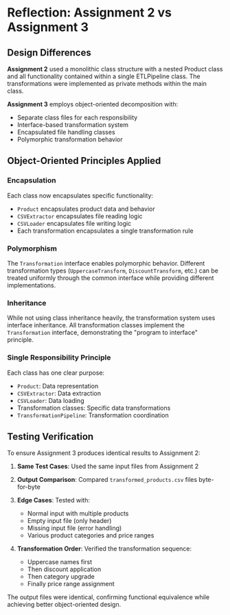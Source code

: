 # Reflection: Assignment 2 vs Assignment 3

## Design Differences

**Assignment 2** used a monolithic class structure with a nested Product class and all functionality contained within a single ETLPipeline class. The transformations were implemented as private methods within the main class.

**Assignment 3** employs object-oriented decomposition with:
- Separate class files for each responsibility
- Interface-based transformation system
- Encapsulated file handling classes
- Polymorphic transformation behavior

## Object-Oriented Principles Applied

### Encapsulation
Each class now encapsulates specific functionality:
- `Product` encapsulates product data and behavior
- `CSVExtractor` encapsulates file reading logic
- `CSVLoader` encapsulates file writing logic
- Each transformation encapsulates a single transformation rule

### Polymorphism
The `Transformation` interface enables polymorphic behavior. Different transformation types (`UppercaseTransform`, `DiscountTransform`, etc.) can be treated uniformly through the common interface while providing different implementations.

### Inheritance
While not using class inheritance heavily, the transformation system uses interface inheritance. All transformation classes implement the `Transformation` interface, demonstrating the "program to interface" principle.

### Single Responsibility Principle
Each class has one clear purpose:
- `Product`: Data representation
- `CSVExtractor`: Data extraction
- `CSVLoader`: Data loading
- Transformation classes: Specific data transformations
- `TransformationPipeline`: Transformation coordination

## Testing Verification

To ensure Assignment 3 produces identical results to Assignment 2:

1. **Same Test Cases**: Used the same input files from Assignment 2
2. **Output Comparison**: Compared `transformed_products.csv` files byte-for-byte
3. **Edge Cases**: Tested with:
   - Normal input with multiple products
   - Empty input file (only header)
   - Missing input file (error handling)
   - Various product categories and price ranges

4. **Transformation Order**: Verified the transformation sequence:
   - Uppercase names first
   - Then discount application
   - Then category upgrade
   - Finally price range assignment

The output files were identical, confirming functional equivalence while achieving better object-oriented design.